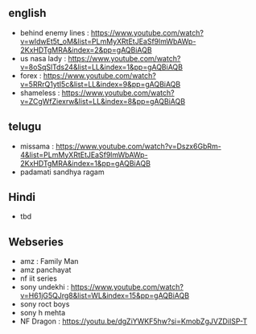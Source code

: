 ## english
* behind enemy lines : https://www.youtube.com/watch?v=wldwEt5t_oM&list=PLmMyXRtEtJEaSf9lmWbAWp-2KxHDTgMRA&index=2&pp=gAQBiAQB
* us nasa lady : https://www.youtube.com/watch?v=8oSqSlTds24&list=LL&index=1&pp=gAQBiAQB
* forex : https://www.youtube.com/watch?v=5RRrQ1ytI5c&list=LL&index=9&pp=gAQBiAQB
* shameless : https://www.youtube.com/watch?v=ZCgWfZiexrw&list=LL&index=8&pp=gAQBiAQB

## telugu
* missama : https://www.youtube.com/watch?v=Dszx6GbRm-4&list=PLmMyXRtEtJEaSf9lmWbAWp-2KxHDTgMRA&index=1&pp=gAQBiAQB
* padamati sandhya ragam 


## Hindi
* tbd


## Webseries
* amz : Family Man
* amz panchayat
* nf iit series
* sony undekhi : https://www.youtube.com/watch?v=H61jG5QJrg8&list=WL&index=15&pp=gAQBiAQB
* sony roct boys
* sony h mehta
* NF Dragon : https://youtu.be/dgZiYWKF5hw?si=KmobZgJVZDiISP-T
